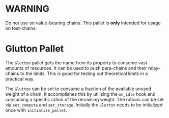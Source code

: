 # WARNING

Do not use on value-bearing chains. This pallet is **only** intended for usage on test-chains.

# Glutton Pallet

The `Glutton` pallet gets the name from its property to consume vast amounts of resources. It can be used to push para-chains and their relay-chains to the limits. This is good for testing out theoretical limits in a practical way.

The `Glutton` can be set to consume a fraction of the available unused weight of a chain. It accomplishes this by utilizing the `on_idle` hook and consuming a specific ration of the remaining weight. The rations can be set via `set_compute` and `set_storage`. Initially the `Glutton` needs to be initialized once with `initialize_pallet`.
